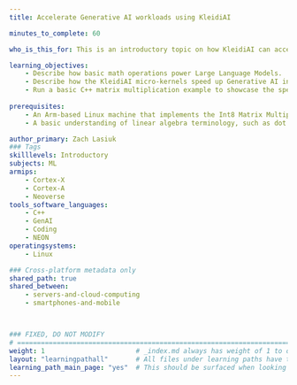 ```yaml
---
title: Accelerate Generative AI workloads using KleidiAI 

minutes_to_complete: 60

who_is_this_for: This is an introductory topic on how KleidiAI can accelerate the execution of Generative AI workloads on hardware, wherever computing happens.

learning_objectives: 
    - Describe how basic math operations power Large Language Models.
    - Describe how the KleidiAI micro-kernels speed up Generative AI inference performance.
    - Run a basic C++ matrix multiplication example to showcase the speedup that KleidiAI micro-kernels deliver.
    
prerequisites:
    - An Arm-based Linux machine that implements the Int8 Matrix Multiplication (*i8mm*) architecture feature. This example uses an AWS Graviton 3 instance. Instructions on setting up an Arm-based server are [found here](https://learn.arm.com/learning-paths/servers-and-cloud-computing/csp/aws/).
    - A basic understanding of linear algebra terminology, such as dot product and matrix multiplication.

author_primary: Zach Lasiuk
### Tags
skilllevels: Introductory 
subjects: ML
armips:
    - Cortex-X
    - Cortex-A
    - Neoverse
tools_software_languages:
    - C++
    - GenAI
    - Coding
    - NEON
operatingsystems:
    - Linux

### Cross-platform metadata only
shared_path: true
shared_between:
    - servers-and-cloud-computing
    - smartphones-and-mobile



### FIXED, DO NOT MODIFY
# ================================================================================
weight: 1                       # _index.md always has weight of 1 to order correctly
layout: "learningpathall"       # All files under learning paths have this same wrapper
learning_path_main_page: "yes"  # This should be surfaced when looking for related content. Only set for _index.md of learning path content.
---
```

